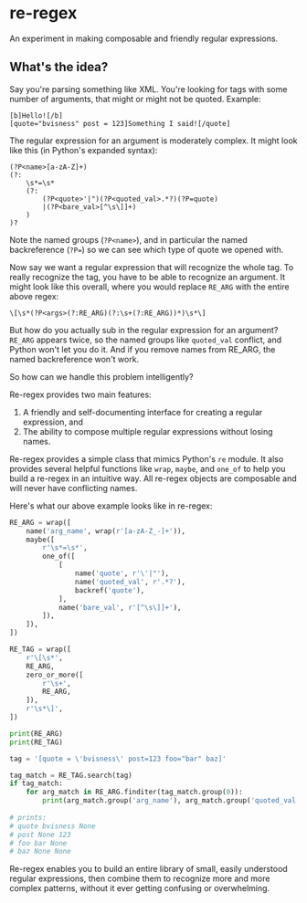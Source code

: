 # re-regex

An experiment in making composable and friendly regular expressions.

## What's the idea?

Say you're parsing something like XML. You're looking for tags with some number of arguments, that might or might not be quoted. Example:

```
[b]Hello![/b]
[quote="bvisness" post = 123]Something I said![/quote]
```

The regular expression for an argument is moderately complex. It might look like this (in Python's expanded syntax):

```
(?P<name>[a-zA-Z]+)
(?:
    \s*=\s*
    (?:
        (?P<quote>'|")(?P<quoted_val>.*?)(?P=quote)
        |(?P<bare_val>[^\s\]]+)
    )
)?
```

Note the named groups (`?P<name>`), and in particular the named backreference (`?P=`) so we can see which type of quote we opened with.

Now say we want a regular expression that will recognize the whole tag. To really recognize the tag, you have to be able to recognize an argument. It might look like this overall, where you would replace `RE_ARG` with the entire above regex:

```\[\s*(?P<args>(?:RE_ARG)(?:\s+(?:RE_ARG))*)\s*\]```

But how do you actually sub in the regular expression for an argument? `RE_ARG` appears twice, so the named groups like `quoted_val` conflict, and Python won't let you do it. And if you remove names from RE_ARG, the named backreference won't work.

So how can we handle this problem intelligently?

Re-regex provides two main features:

1. A friendly and self-documenting interface for creating a regular expression, and
2. The ability to compose multiple regular expressions without losing names.

Re-regex provides a simple class that mimics Python's `re` module. It also provides several helpful functions like `wrap`, `maybe`, and `one_of` to help you build a re-regex in an intuitive way. All re-regex objects are composable and will never have conflicting names.

Here's what our above example looks like in re-regex:

```python
RE_ARG = wrap([
    name('arg_name', wrap(r'[a-zA-Z_-]+')),
    maybe([
        r'\s*=\s*',
        one_of([
            [
                name('quote', r'\'|"'),
                name('quoted_val', r'.*?'),
                backref('quote'),
            ],
            name('bare_val', r'[^\s\]]+'),
        ]),
    ]),
])

RE_TAG = wrap([
    r'\[\s*',
    RE_ARG,
    zero_or_more([
        r'\s+',
        RE_ARG,
    ]),
    r'\s*\]',
])

print(RE_ARG)
print(RE_TAG)

tag = '[quote = \'bvisness\' post=123 foo="bar" baz]'

tag_match = RE_TAG.search(tag)
if tag_match:
    for arg_match in RE_ARG.finditer(tag_match.group(0)):
        print(arg_match.group('arg_name'), arg_match.group('quoted_val'), arg_match.group('bare_val'))
        
# prints:
# quote bvisness None
# post None 123
# foo bar None
# baz None None
```

Re-regex enables you to build an entire library of small, easily understood regular expressions, then combine them to recognize more and more complex patterns, without it ever getting confusing or overwhelming.
